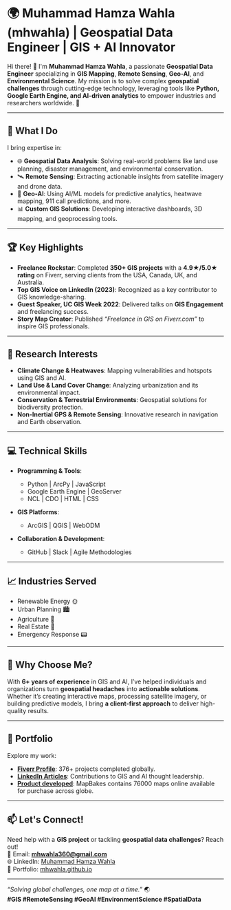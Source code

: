 # 🌍 Muhammad Hamza Wahla (mhwahla) | Geospatial Data Engineer | GIS + AI Innovator

Hi there! 👋 I'm **Muhammad Hamza Wahla**, a passionate **Geospatial Data Engineer** specializing in **GIS Mapping**, **Remote Sensing**, **Geo-AI**, and **Environmental Science**. My mission is to solve complex **geospatial challenges** through cutting-edge technology, leveraging tools like **Python, Google Earth Engine, and AI-driven analytics** to empower industries and researchers worldwide. 🚀

---

## 🔎 **What I Do**
I bring expertise in:
- 🌐 **Geospatial Data Analysis**: Solving real-world problems like land use planning, disaster management, and environmental conservation.
- 🛰️ **Remote Sensing**: Extracting actionable insights from satellite imagery and drone data.
- 🤖 **Geo-AI**: Using AI/ML models for predictive analytics, heatwave mapping, 911 call predictions, and more.
- 📊 **Custom GIS Solutions**: Developing interactive dashboards, 3D mapping, and geoprocessing tools.

---

## 🏆 **Key Highlights**
- **Freelance Rockstar**: Completed **350+ GIS projects** with a **4.9★/5.0★ rating** on Fiverr, serving clients from the USA, Canada, UK, and Australia.
- **Top GIS Voice on LinkedIn (2023)**: Recognized as a key contributor to GIS knowledge-sharing.
- **Guest Speaker, UC GIS Week 2022**: Delivered talks on **GIS Engagement** and freelancing success.
- **Story Map Creator**: Published *“Freelance in GIS on Fiverr.com”* to inspire GIS professionals.

---

## 🧠 **Research Interests**
- **Climate Change & Heatwaves**: Mapping vulnerabilities and hotspots using GIS and AI.
- **Land Use & Land Cover Change**: Analyzing urbanization and its environmental impact.
- **Conservation & Terrestrial Environments**: Geospatial solutions for biodiversity protection.
- **Non-Inertial GPS & Remote Sensing**: Innovative research in navigation and Earth observation.

---

## 💻 **Technical Skills**
- **Programming & Tools**:  
  - Python | ArcPy | JavaScript  
  - Google Earth Engine | GeoServer  
  - NCL | CDO | HTML | CSS  

- **GIS Platforms**:  
  - ArcGIS | QGIS | WebODM  

- **Collaboration & Development**:  
  - GitHub | Slack | Agile Methodologies  

---

## 📈 **Industries Served**
- Renewable Energy 🌞  
- Urban Planning 🏙️  
- Agriculture 🌾  
- Real Estate 📜  
- Emergency Response 📟  

---

## 🌟 **Why Choose Me?**
With **6+ years of experience** in GIS and AI, I’ve helped individuals and organizations turn **geospatial headaches** into **actionable solutions**. Whether it’s creating interactive maps, processing satellite imagery, or building predictive models, I bring **a client-first approach** to deliver high-quality results.

---

## 📌 **Portfolio**
Explore my work:
- **[Fiverr Profile](https://storymaps.arcgis.com/stories/bd90fcc6ba0c4021beebe79ed9d7f14c)**: 376+ projects completed globally.
- **[LinkedIn Articles](https://www.linkedin.com/in/mhwahla)**: Contributions to GIS and AI thought leadership.
- **[Product developed](https://www.mapbakes.com)**: MapBakes contains 76000 maps online available for purchase across globe.

---

## 📫 **Let's Connect!**
Need help with a **GIS project** or tackling **geospatial data challenges**? Reach out!  
📩 Email: **mhwahla360@gmail.com**  
🌐 LinkedIn: [Muhammad Hamza Wahla](https://www.linkedin.com/in/mhwahla)  
💼 Portfolio: [mhwahla.github.io](https://mhwahla.github.io)  

---

*“Solving global challenges, one map at a time.”* 🌏  
**#GIS #RemoteSensing #GeoAI #EnvironmentScience #SpatialData**
